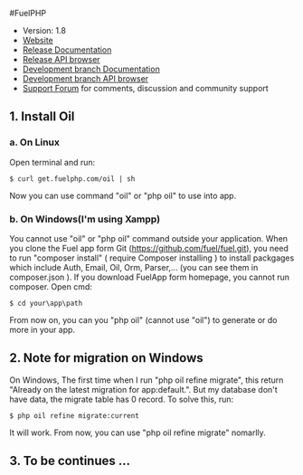 #FuelPHP

* Version: 1.8
* [Website](http://fuelphp.com/)
* [Release Documentation](http://docs.fuelphp.com)
* [Release API browser](http://api.fuelphp.com)
* [Development branch Documentation](http://dev-docs.fuelphp.com)
* [Development branch API browser](http://dev-api.fuelphp.com)
* [Support Forum](http://fuelphp.com/forums) for comments, discussion and community support

## 1. Install Oil

### a. On Linux
Open terminal and run:
```
$ curl get.fuelphp.com/oil | sh
```
Now you can use command "oil" or "php oil" to use into app.
### b. On Windows(I'm using Xampp)
You cannot use "oil" or "php oil" command outside your application. When you clone the Fuel app form Git (https://github.com/fuel/fuel.git), you need to run "composer install" ( require Composer installing ) to install packgages which include Auth, Email, Oil, Orm, Parser,... (you can see them in composer.json ). If you download FuelApp form homepage, you cannot run composer.
Open cmd:
```
$ cd your\app\path
```
From now on, you can you "php oil" (cannot use "oil") to generate or do more in your app.

## 2. Note for migration on Windows

On Windows, The first time when I run "php oil refine migrate", this return "Already on the latest migration for app:default.". But my database don't have data, the migrate table has 0 record. To solve this, run: 
```
$ php oil refine migrate:current
```

It will work. From now, you can use "php oil refine migrate" nomarlly.

## 3. To be continues ...
